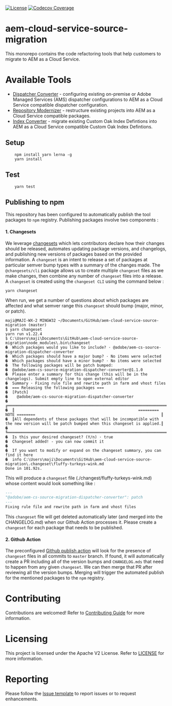 <!--
Copyright 2020 Adobe. All rights reserved.
This file is licensed to you under the Apache License, Version 2.0 (the "License");
you may not use this file except in compliance with the License. You may obtain a copy
of the License at http://www.apache.org/licenses/LICENSE-2.0

Unless required by applicable law or agreed to in writing, software distributed under
the License is distributed on an "AS IS" BASIS, WITHOUT WARRANTIES OR REPRESENTATIONS
OF ANY KIND, either express or implied. See the License for the specific language
governing permissions and limitations under the License.
-->

[![License](https://img.shields.io/badge/License-Apache%202.0-blue.svg)](https://opensource.org/licenses/Apache-2.0)
[![Codecov Coverage](https://img.shields.io/codecov/c/github/adobe/aem-cloud-service-source-migration/master.svg?style=flat-square)](https://codecov.io/gh/adobe/aem-cloud-service-source-migration/)
# aem-cloud-service-source-migration

This monorepo contains the code refactoring tools that help customers to migrate to AEM as a
 Cloud Service.

# Available Tools
-   [Dispatcher Converter](./packages/dispatcher-converter) - configuring existing on-premise or
 Adobe Managed Services (AMS) dispatcher configurations to AEM as a Cloud Service compatible
 dispatcher configuration.
-   [Repository Modernizer](./packages/repository-modernizer) - restructure existing projects
  into AEM as a Cloud Service compatible packages.
-   [Index Converter](./packages/index-converter) - migrate existing Custom Oak Index Defintions 
  into AEM as a Cloud Service compatible Custom Oak Index Defintions.

## Setup
```
    npm install yarn lerna -g
    yarn install
```
        
## Test
```
    yarn test
```

## Publishing to npm
This repository has been configured to automatically publish the tool packages to `npm` registry.
 Publishing packages involve two components :
#### 1. Changesets
We leverage [changesets](https://github.com/atlassian/changesets) which lets contributors declare
 how their changes should be released, automates updating package versions, and changelogs, and
  publishing new versions of packages based on the provided information.
A `changeset` is an intent to release a set of packages at particular semver bump types with a
 summary of the changes made.
The `@changesets/cli` package allows us to create multiple `changeset` files as we make changes,
 then combine any number of `changeset` files into a release. A `changeset` is created using the
  `changeset CLI` using the command below :
```
yarn changeset
```
When run, we get a number of questions about which packages are affected and what semver range
 this `changeset` should bump (major, minor, or patch).
```shell script
maji@MAJI-WX-2 MINGW32 ~/Documents/GitHub/aem-cloud-service-source-migration (master)
$ yarn changeset
yarn run v1.22.4
$ C:\Users\maji\Documents\GitHub\aem-cloud-service-source-migration\node_modules\.bin\changeset
�  Which packages would you like to include? · @adobe/aem-cs-source-migration-dispatcher-converter
�  Which packages should have a major bump? · No items were selected
�  Which packages should have a minor bump? · No items were selected
�  The following packages will be patch bumped:
�  @adobe/aem-cs-source-migration-dispatcher-converter@1.1.0
�  Please enter a summary for this change (this will be in the changelogs). Submit empty line to open external editor
�  Summary · Fixing rule file and rewrite path in farm and vhost files
�  === Releasing the following packages ===
�  [Patch]
�    @adobe/aem-cs-source-migration-dispatcher-converter
�  ╔════════════════════════════════════════════════════════════════════════════════════════════════════════════════════════════════════╗
�  ║                                                      ========= NOTE ========                                                       ║
�  ║All dependents of these packages that will be incompatible with the new version will be patch bumped when this changeset is applied.║
�  ╚════════════════════════════════════════════════════════════════════════════════════════════════════════════════════════════════════╝
�  Is this your desired changeset? (Y/n) · true
�  Changeset added! - you can now commit it
�
�  If you want to modify or expand on the changeset summary, you can find it here
�  info C:\Users\maji\Documents\GitHub\aem-cloud-service-source-migration\.changeset\fluffy-turkeys-wink.md
Done in 101.92s.
```
This will produce a `changeset` file (./changest/fluffy-turkeys-wink.md) whose content would look something like :
```markdown
---
"@adobe/aem-cs-source-migration-dispatcher-converter": patch
---
Fixing rule file and rewrite path in farm and vhost files
```
This `changeset` file will get deleted automatically later (and merged into the CHANGELOG.md) when our
 Github Action processes it. Please create a `changeset` for each package that needs to be published.

#### 2. Github Action
The preconfigured [Github publish action](https://github.com/adobe/aem-cloud-service-source-migration/blob/master/.github/workflows/publish.yml)
 will look for the presence of `changeset` files in all commits to `master` branch. If found, it
 will automatically create a PR including all of the version bumps and `CHANGELOG.mds` that need
 to happen from any given `changeset`. We can then merge that PR after reviewing all the version bumps.
 Merging will trigger the automated publish for the mentioned packages to the `npm` registry.

# Contributing

Contributions are welcomed! Refer to [Contributing Guide](../../CONTRIBUTING.md) for more information.

# Licensing

This project is licensed under the Apache V2 License. Refer to [LICENSE](../../LICENSE) for more information.


# Reporting

Please follow the [Issue template](ISSUE_TEMPLATE.md) to report issues or to request enhancements.
